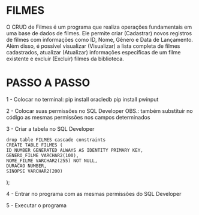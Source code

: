 # **FILMES**


O CRUD de Filmes é um programa que realiza operações fundamentais em uma base de dados de filmes. Ele permite criar (Cadastrar) novos registros de filmes com informações como ID, Nome, Gênero e Data de Lançamento. Além disso, é possível visualizar (Visualizar) a lista completa de filmes cadastrados, atualizar (Atualizar) informações específicas de um filme existente e excluir (Excluir) filmes da biblioteca. 



# PASSO A PASSO

1 - Colocar no terminal:
pip install oracledb
pip install pwinput

2 - Colocar suas permissões no SQL Developer
    OBS.: também substituir no código as mesmas permissões nos campos determinados

3 - Criar a tabela no SQL Developer

    drop table FILMES cascade constraints
    CREATE TABLE FILMES (
    ID NUMBER GENERATED ALWAYS AS IDENTITY PRIMARY KEY,
    GENERO_FILME VARCHAR2(100),
    NOME_FILME VARCHAR2(255) NOT NULL,
    DURACAO NUMBER,
    SINOPSE VARCHAR2(200)
);


4 - Entrar no programa com as mesmas permissões do SQL Developer

5 - Executar o programa
